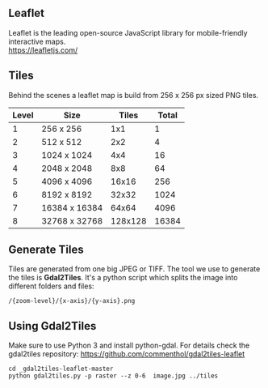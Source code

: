 ## Leaflet

Leaflet is the leading open-source JavaScript library for mobile-friendly interactive maps.<br>
https://leafletjs.com/

## Tiles

Behind the scenes a leaflet map is build from 256 x 256 px sized PNG tiles.

Level | Size | Tiles | Total
--- | --- | --- | ---
1 | 256 x 256 | 1x1 | 1
2 | 512 x 512 | 2x2 | 4
3 | 1024 x 1024 | 4x4 | 16
4 | 2048 x 2048 | 8x8 | 64
5 | 4096 x 4096 | 16x16 | 256
6 | 8192 x 8192 | 32x32 | 1024
7 | 16384 x 16384 | 64x64 | 4096
8 | 32768 x 32768 | 128x128 | 16384

## Generate Tiles

Tiles are generated from one big JPEG or TIFF.
The tool we use to generate the tiles is **Gdal2Tiles**.
It's a python script which splits the image into different folders and files:

`/{zoom-level}/{x-axis}/{y-axis}.png`

## Using Gdal2Tiles

Make sure to use Python 3 and install python-gdal.
For details check the gdal2tiles repository: https://github.com/commenthol/gdal2tiles-leaflet

```
cd _gdal2tiles-leaflet-master
python gdal2tiles.py -p raster --z 0-6  image.jpg ../tiles
```

